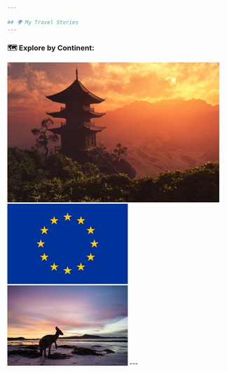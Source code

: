```yaml
---

## 🌍 My Travel Stories
---
```

### 🗺️ Explore by Continent:
<span style="display: inline-block; margin-right: 20px;">
  <a href="asia.md"><img src="asia.jpg" alt="asia"></a>
</span>
<span style="display: inline-block; margin-right: 20px;">
  <a href="europe.md"><img src="eu.png" alt="europe"></a>
</span>
<span style="display: inline-block;">
  <a href="oceania.md"><img src="aus.jpg" alt="oceania"></a>
</span>
---

